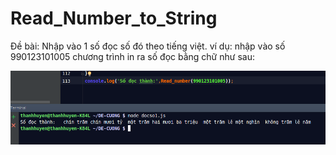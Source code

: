 # Read_Number_to_String
Đề bài: Nhập vào 1 số đọc số đó theo tiếng việt.
ví dụ: nhập vào số 990123101005 chương trình in ra số đọc bằng chữ như sau:

![Ket quả](ketqua.png)
